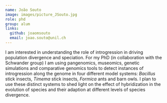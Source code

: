 ```yaml
---
name: João Souto
image: images/picture_JSouto.jpg
role: phd
group: alum
links:
  github: joaomsouto
  email: joao.souto@unil.ch
---
```


I am interested in understanding the role of introgression in driving population divergence and speciation. For my PhD (in collaboration with the Schwander group) I am using pangenomics, museomics, genetic simulations and comparative genomics tools to detect instances of introgression along the genome in four different model systems: _Bacillus_ stick insects, _Timema_ stick insects, _Formica_ ants and barn owls. I plan to use these distinct systems to shed light on the effect of hybridization in the evolution of species and their adaption at different levels of species divergence.
